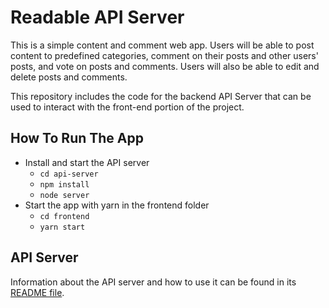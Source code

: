 # Readable API Server

This is a simple content and comment web app. Users will be able to post content to predefined categories, comment on their posts and other users' posts, and vote on posts and comments. Users will also be able to edit and delete posts and comments.

This repository includes the code for the backend API Server that can be used to interact with the front-end portion of the project.

## How To Run The App

* Install and start the API server
    - `cd api-server`
    - `npm install`
    - `node server`
* Start the app with yarn in the frontend folder
    - `cd frontend`
    - `yarn start`

## API Server

Information about the API server and how to use it can be found in its [README file](api-server/README.md).
